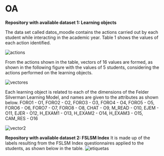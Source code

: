 # OA
**Repository with available dataset 1: Learning objects**

The data set called datos_moodle contains the actions carried out by each student while interacting in the academic year. Table 1 shows the values ​​of each action identified.


![actions](https://user-images.githubusercontent.com/129623315/231536852-17f8f6f7-7b65-4e8f-9c1f-6b6f1a16945a.png)

From the actions shown in the table, vectors of 16 values are formed, as shown in the following figure with the values of 5 students, considering the actions performed on the learning objects.

![vectores](https://user-images.githubusercontent.com/129623315/231576244-293e6706-01f3-4892-95e0-f7bb8b4191fc.png)

Each learning object is related to each of the dimensions of the Felder Silverman Learning Model, and names are given to the attributes as shown below.
FORO1 - O1,
FORO2 - O2,
FORO3 - O3,
FORO4 - O4,
FORO5 - O5,
FORO6 - O6,
FORO7 - O7,
FORO8 - O8,
CHAT - O9,
M_READ - O10,
EJEM - O11, 
EJER - O12,
H_EXAM1 - O13,
H_EXAM2 - O14,
H_EXAM3 - O15,
CAM_RES - O16

![vector2](https://user-images.githubusercontent.com/129623315/231578345-26469adf-9c38-4e7e-a6b5-e3644c82eb6c.png)

**Repository with available dataset 2: FSLSM Index**
It is made up of the labels resulting from the FSLSM Index questionnaires applied to the students, as shown below in the table.
![etiquetas](https://user-images.githubusercontent.com/129623315/231582591-47a290ef-cfba-46bc-8547-6135121275df.png)

